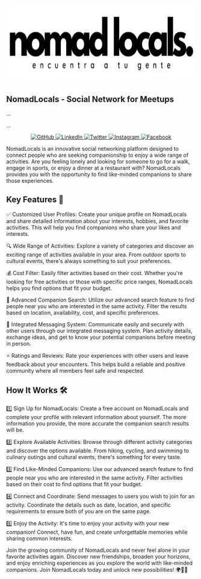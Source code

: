 # <img src="./assets/5.png" alt="NomadLocals Header" width="800" height="200">

## NomadLocals - Social Network for Meetups

...


...

<p align="center">
  <a href="https://github.com/tuusuario">
    <img src="https://img.shields.io/badge/GitHub-%2312100E.svg?&style=for-the-badge&logo=GitHub&logoColor=white" alt="GitHub" height="20">
  </a>
  <a href="https://www.linkedin.com/in/tuperfil">
    <img src="https://img.shields.io/badge/LinkedIn-%230077B5.svg?&style=for-the-badge&logo=LinkedIn&logoColor=white" alt="LinkedIn" height="20">
  </a>
  <a href="https://twitter.com/tuusuario">
    <img src="https://img.shields.io/badge/Twitter-%231DA1F2.svg?&style=for-the-badge&logo=Twitter&logoColor=white" alt="Twitter" height="20">
  </a>
  <a href="https://www.instagram.com/tuusuario">
    <img src="https://img.shields.io/badge/Instagram-%23E4405F.svg?&style=for-the-badge&logo=Instagram&logoColor=white" alt="Instagram" height="20">
  </a>
  <a href="https://www.facebook.com/tuusuario">
    <img src="https://img.shields.io/badge/Facebook-%231877F2.svg?&style=for-the-badge&logo=Facebook&logoColor=white" alt="Facebook" height="20">
  </a>
</p>

NomadLocals is an innovative social networking platform designed to connect people who are seeking companionship to enjoy a wide range of activities. Are you feeling lonely and looking for someone to go for a walk, engage in sports, or enjoy a dinner at a restaurant with? NomadLocals provides you with the opportunity to find like-minded companions to share those experiences.

## Key Features 🎉

✅ Customized User Profiles: Create your unique profile on NomadLocals and share detailed information about your interests, hobbies, and favorite activities. This will help you find companions who share your likes and interests.

🔍 Wide Range of Activities: Explore a variety of categories and discover an exciting range of activities available in your area. From outdoor sports to cultural events, there's always something to suit your preferences.

💰 Cost Filter: Easily filter activities based on their cost. Whether you're looking for free activities or those with specific price ranges, NomadLocals helps you find options that fit your budget.

🔎 Advanced Companion Search: Utilize our advanced search feature to find people near you who are interested in the same activity. Filter the results based on location, availability, cost, and specific preferences.

💬 Integrated Messaging System: Communicate easily and securely with other users through our integrated messaging system. Plan activity details, exchange ideas, and get to know your potential companions before meeting in person.

⭐ Ratings and Reviews: Rate your experiences with other users and leave feedback about your encounters. This helps build a reliable and positive community where all members feel safe and respected.

## How It Works 🛠️

1️⃣ Sign Up for NomadLocals: Create a free account on NomadLocals and complete your profile with relevant information about yourself. The more information you provide, the more accurate the companion search results will be.

2️⃣ Explore Available Activities: Browse through different activity categories and discover the options available. From hiking, cycling, and swimming to culinary outings and cultural events, there's something for every taste.

3️⃣ Find Like-Minded Companions: Use our advanced search feature to find people near you who are interested in the same activity. Filter activities based on their cost to find options that fit your budget.

4️⃣ Connect and Coordinate: Send messages to users you wish to join for an activity. Coordinate the details such as date, location, and specific requirements to ensure both of you are on the same page.

5️⃣ Enjoy the Activity: It's time to enjoy your activity with your new companion! Connect, have fun, and create unforgettable memories while sharing common interests.

Join the growing community of NomadLocals and never feel alone in your favorite activities again. Discover new friendships, broaden your horizons, and enjoy enriching experiences as you explore the world with like-minded companions. Join NomadLocals today and unlock new possibilities! 🌍🤝✨
